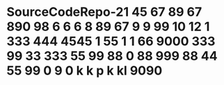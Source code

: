 # SourceCodeRepo-21 45 67 89 67 890 98 6 6 6 8 89 67 9 9 99 10 12 1   333 444 4545 1 55 1 1 66 9000 333 99 33 333 55 99 88 0 88 999 88 44 55 99 0 9 0 k k p k kl 9090
